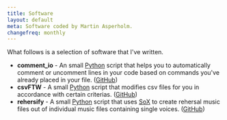 ```yaml
---
title: Software
layout: default
meta: Software coded by Martin Asperholm.
changefreq: monthly
---
```


What follows is a selection of software that I've written.

* **comment_io** - An small [Python](https://www.python.org/) script that helps you to automatically comment or uncomment lines in your code based on commands you've already placed in your file. ([GitHub](https://github.com/Speldosa/comment_io))
* **csvFTW** - A small [Python](https://www.python.org/) script that modifies csv files for you in accordance with certain criterias. ([GitHub](https://github.com/Speldosa/csvFTW))
* **rehersify** - A small [Python](https://www.python.org/) script that uses [SoX](http://sox.sourceforge.net/) to create rehersal music files out of individual music files containing single voices. ([GitHub](https://github.com/Speldosa/rehersify))
